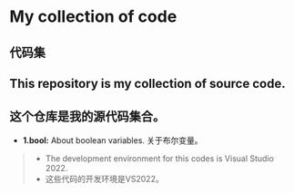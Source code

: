 # My collection of code  
代码集
---
## This repository is my collection of source code.  
这个仓库是我的源代码集合。
---
- **1.bool:**
  About boolean variables.
  关于布尔变量。
> - The development environment for this codes is Visual Studio 2022.
> - 这些代码的开发环境是VS2022。
